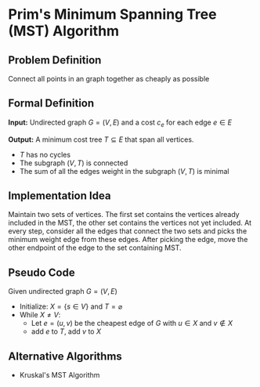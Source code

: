 # Prim's Minimum Spanning Tree (MST) Algorithm

## Problem Definition

Connect all points in an graph together as cheaply as possible

## Formal Definition

**Input:** Undirected graph $G = (V, E)$ and a cost $c_e$ for each edge $e \in E$

**Output:** A minimum cost tree $T \subseteq E$ that span all vertices.

- $T$ has no cycles
- The subgraph $(V, T)$ is connected
- The sum of all the edges weight in the subgraph $(V, T)$ is minimal

## Implementation Idea

Maintain two sets of vertices. The first set contains the vertices already included in the MST, the other set contains the vertices not yet included. At every step, consider all the edges that connect the two sets and picks the minimum weight edge from these edges. After picking the edge, move the other endpoint of the edge to the set containing MST.

## Pseudo Code

Given undirected graph $G = (V, E)$

- Initialize: $X = \{s \in V\}$ and $T = \varnothing$
- While $X \neq V$:
  - Let $e = (u, v)$ be the cheapest edge of $G$ with $u \in X$ and $v \notin X$
  - add $e$ to $T$, add $v$ to $X$

## Alternative Algorithms

- Kruskal's MST Algorithm
